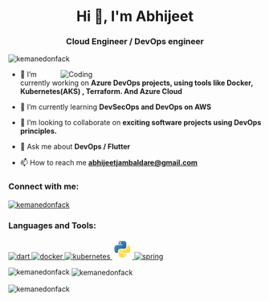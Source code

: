 <h1 align="center">Hi 👋, I'm Abhijeet</h1>
<h3 align="center">Cloud Engineer / DevOps engineer </h3>

<p align="left"> <img src="https://komarev.com/ghpvc/?username=kemanedonfack&label=Profile%20views&color=0e75b6&style=flat" alt="kemanedonfack" /> </p>

<img align="right" alt="Coding" width="400" src="https://www.contrastsecurity.com/hs-fs/hubfs/images/DevOps%20Solutions/devops-old-way.gif?width=1322&name=devops-old-way.gif">

- 🔭 I’m currently working on **Azure DevOps projects, using tools like Docker, Kubernetes(AKS) , Terraform. And Azure Cloud**

- 🌱 I’m currently learning **DevSecOps and DevOps on AWS**

- 👯 I’m looking to collaborate on **exciting software projects using DevOps principles.**

- 💬 Ask me about **DevOps / Flutter**

- 📫 How to reach me **abhijeetjambaldare@gmail.com**

<h3 align="left">Connect with me:</h3>
<p align="left">
<a href="https://www.linkedin.com/in/abhijeet-jambaldare-0993a7120/" target="blank"><img align="center" src="https://raw.githubusercontent.com/rahuldkjain/github-profile-readme-generator/master/src/images/icons/Social/linked-in-alt.svg" alt="kemanedonfack" height="30" width="40" /></a>
</p>

<h3 align="left">Languages and Tools:</h3>
<p align="left"> <a href="https://dart.dev" target="_blank" rel="noreferrer"> <img src="https://www.terraform.io/" alt="dart" width="40" height="40"/> </a> <a href="https://www.docker.com/" target="_blank" rel="noreferrer"> <img src="https://azure.microsoft.com/" alt="docker" width="40" height="40"/> </a>  <a href="https://www.jenkins.io" target="_blank" rel="noreferrer">  </a> <a href="https://kubernetes.io" target="_blank" rel="noreferrer"> <img src="https://www.vectorlogo.zone/logos/kubernetes/kubernetes-icon.svg" alt="kubernetes" width="40" height="40"/> </a> <a href="https://laravel.com/" target="_blank" rel="noreferrer"> </a> <a href="https://www.python.org" target="_blank" rel="noreferrer"> <img src="https://raw.githubusercontent.com/devicons/devicon/master/icons/python/python-original.svg" alt="python" width="40" height="40"/> </a> <a href="https://spring.io/" target="_blank" rel="noreferrer"> <img src="https://www.vectorlogo.zone/logos/springio/springio-icon.svg" alt="spring" width="40" height="40"/> </a> </p>


<p><img align="left" src="https://github-readme-stats.vercel.app/api/top-langs?username=kemanedonfack&show_icons=true&locale=en&layout=compact" alt="kemanedonfack" /></p>


<p>&nbsp;<img align="center" src="https://github-readme-stats.vercel.app/api?username=kemanedonfack&show_icons=true&locale=en" alt="kemanedonfack" /></p>


<p><img align="center" src="https://github-readme-streak-stats.herokuapp.com/?user=kemanedonfack&" alt="kemanedonfack" /></p>
